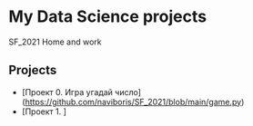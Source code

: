 # My Data Science projects 

SF_2021
Home and work

## Projects

  - [Проект 0. Игра угадай число] (https://github.com/naviboris/SF_2021/blob/main/game.py)
- [Проект 1. ]